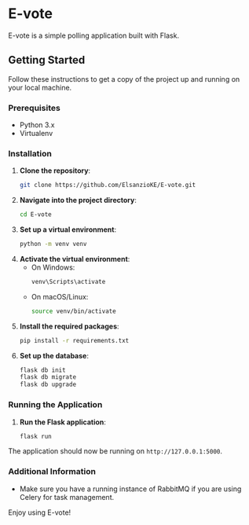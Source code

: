 # E-vote

E-vote is a simple polling application built with Flask.

## Getting Started

Follow these instructions to get a copy of the project up and running on your local machine.

### Prerequisites

- Python 3.x
- Virtualenv

### Installation

1. **Clone the repository**:
    ```sh
    git clone https://github.com/ElsanzioKE/E-vote.git
    ```
2. **Navigate into the project directory**:
    ```sh
    cd E-vote
    ```
3. **Set up a virtual environment**:
    ```sh
    python -m venv venv
    ```
4. **Activate the virtual environment**:
    - On Windows:
      ```sh
      venv\Scripts\activate
      ```
    - On macOS/Linux:
      ```sh
      source venv/bin/activate
      ```
5. **Install the required packages**:
    ```sh
    pip install -r requirements.txt
    ```
6. **Set up the database**:
    ```sh
    flask db init
    flask db migrate
    flask db upgrade
    ```

### Running the Application

1. **Run the Flask application**:
    ```sh
    flask run
    ```

The application should now be running on `http://127.0.0.1:5000`.

### Additional Information

- Make sure you have a running instance of RabbitMQ if you are using Celery for task management. 

Enjoy using E-vote!
